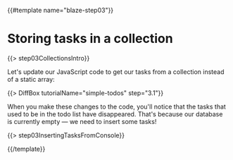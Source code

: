 {{#template name="blaze-step03"}}

# Storing tasks in a collection

{{> step03CollectionsIntro}}

Let's update our JavaScript code to get our tasks from a collection instead of a static array:

{{> DiffBox tutorialName="simple-todos" step="3.1"}}

When you make these changes to the code, you'll notice that the tasks that used to be in the todo list have disappeared. That's because our database is currently empty &mdash; we need to insert some tasks!

{{> step03InsertingTasksFromConsole}}

{{/template}}
